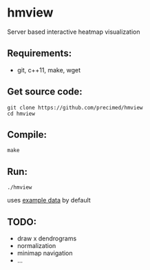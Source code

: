 # hmview
Server based interactive heatmap visualization

## Requirements:
* git, c++11, make, wget

## Get source code:
```
git clone https://github.com/precimed/hmview
cd hmview
```

## Compile:
```
make
```

## Run:
```
./hmview
```
uses [example data](data/disreg_matrix_10x8.txt) by default

## TODO:
* draw x dendrograms
* normalization
* minimap navigation
* ...
